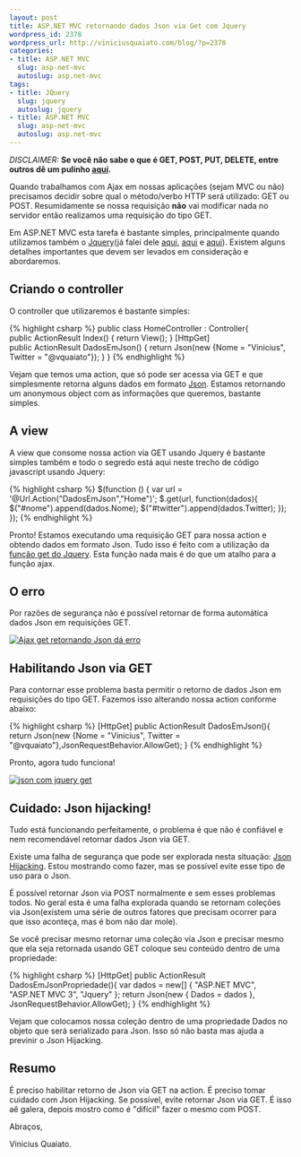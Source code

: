 ```yaml
--- 
layout: post
title: ASP.NET MVC retornando dados Json via Get com Jquery
wordpress_id: 2378
wordpress_url: http://viniciusquaiato.com/blog/?p=2378
categories: 
- title: ASP.NET MVC
  slug: asp-net-mvc
  autoslug: asp.net-mvc
tags: 
- title: JQuery
  slug: jquery
  autoslug: jquery
- title: ASP.NET MVC
  slug: asp-net-mvc
  autoslug: asp.net-mvc
---
```

*DISCLAIMER:* **Se você não sabe o que é GET, POST, PUT, DELETE, entre outros dê um pulinho [aqui](http://www.w3.org/Protocols/rfc2616/rfc2616-sec9.html).**

Quando trabalhamos com Ajax em nossas aplicações (sejam MVC ou não) precisamos decidir sobre qual o método/verbo HTTP será utilizado: GET ou POST.
Resumidamente se nossa requisição **não** vai modificar nada no servidor então realizamos uma requisição do tipo GET. 

Em ASP.NET MVC esta tarefa é bastante simples, principalmente quando utilizamos também o [Jquery](http://jquery.com)(já falei dele [aqui](http://viniciusquaiato.com/blog/asp-net-mvc-ajax-com-jquery-load/), [aqui](http://viniciusquaiato.com/blog/asp-net-mvc-jquery-ajax/) e [aqui](http://viniciusquaiato.com/blog/asp-net-mvc-submit-com-ou-sem-ajax/)). 
Existem alguns detalhes importantes que devem ser levados em consideração e abordaremos.

## Criando o controller
O controller que utilizaremos é bastante simples:

{% highlight csharp %}
public class HomeController : Controller{    
  public ActionResult Index()    {
    return View();
  }
  [HttpGet]    
  public ActionResult DadosEmJson() {
    return Json(new {Nome = "Vinicius", Twitter = "@vquaiato"});
  }
}
{% endhighlight %}

Vejam que temos uma action, que só pode ser acessa via GET e que simplesmente retorna alguns dados em formato [Json](http://json.org/). Estamos retornando um anonymous object com as informações que queremos, bastante simples.

## A view
A view que consome nossa action via GET usando Jquery é bastante simples também e todo o segredo está aqui neste trecho de código javascript usando Jquery:

{% highlight csharp %}
$(function () {
    var url = '@Url.Action("DadosEmJson","Home")';
    $.get(url, function(dados){
      $("#nome").append(dados.Nome);
      $("#twitter").append(dados.Twitter);
    });
});
{% endhighlight %}

Pronto! Estamos executando uma requisição GET para nossa action e obtendo dados em formato Json. Tudo isso é feito com a utilização da [função get do Jquery](http://api.jquery.com/jQuery.get/). Esta função nada mais é do que um atalho para a função ajax.

## O erro
Por razões de segurança não é possível retornar de forma automática dados Json em requisições GET.

[![Ajax get retornando Json dá erro](http://viniciusquaiato.com/images_posts/This-request-has-been-blocked-because-sensitive-information-could-be-disclosed-t_2010-12-22_13-14-24-300x174.png "Ajax get retornando Json dá erro")](http://viniciusquaiato.com/images_posts/This-request-has-been-blocked-because-sensitive-information-could-be-disclosed-t_2010-12-22_13-14-24.png)

## Habilitando Json via GET
Para contornar esse problema basta permitir o retorno de dados Json em requisições do tipo GET. Fazemos isso alterando nossa action conforme abaixo:

{% highlight csharp %}
[HttpGet]
public ActionResult DadosEmJson(){    
  return Json(new {Nome = "Vinicius", Twitter = "@vquaiato"},JsonRequestBehavior.AllowGet);
}
{% endhighlight %}

Pronto, agora tudo funciona!

[![json com jquery get](http://viniciusquaiato.com/images_posts/json-com-jquery-get-283x300.png "json com jquery get")](http://viniciusquaiato.com/images_posts/json-com-jquery-get.png)


## Cuidado: Json hijacking!
Tudo está funcionando perfeitamente, o problema é que não é confiável e nem recomendável retornar dados Json via GET. 

Existe uma falha de segurança que pode ser explorada nesta situação: [Json Hijacking](http://haacked.com/archive/2009/06/25/json-hijacking.aspx). Estou mostrando como fazer, mas se possível evite esse tipo de uso para o Json. 

É possível retornar Json via POST normalmente e sem esses problemas todos. No geral esta é uma falha explorada quando se retornam coleções via Json(existem uma série de outros fatores que precisam ocorrer para que isso aconteça, mas é bom não dar mole).

Se você precisar mesmo retornar uma coleção via Json e precisar mesmo que ela seja retornada usando GET coloque seu conteúdo dentro de uma propriedade:

{% highlight csharp %}
[HttpGet]
public ActionResult DadosEmJsonPropriedade(){
  var dados = new[] { "ASP.NET MVC", "ASP.NET MVC 3", "Jquery" };
  return Json(new { Dados = dados }, JsonRequestBehavior.AllowGet);
}
{% endhighlight %}

Vejam que colocamos nossa coleção dentro de uma propriedade Dados no objeto que será serializado para Json. Isso só não basta mas ajuda a previnir o Json Hijacking.

## Resumo
É preciso habilitar retorno de Json via GET na action. É preciso tomar cuidado com Json Hijacking. Se possível, evite retornar Json via GET. É isso aê galera, depois mostro como é "difícil" fazer o mesmo com POST.

Abraços,

Vinicius Quaiato.
